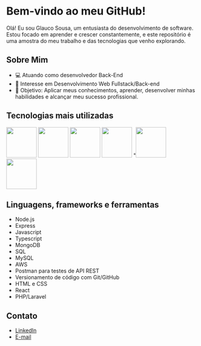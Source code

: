 # Bem-vindo ao meu GitHub!

Olá! Eu sou Glauco Sousa, um entusiasta do desenvolvimento de software. Estou focado em aprender e crescer constantemente, e este repositório é uma amostra do meu trabalho e das tecnologias que venho explorando.

## Sobre Mim

- 💻 Atuando como desenvolvedor Back-End
- 🌱 Interesse em Desenvolvimento Web Fullstack/Back-end
- 🚀 Objetivo: Aplicar meus conhecimentos, aprender, desenvolver minhas habilidades e alcançar meu sucesso profissional.

## Tecnologias mais utilizadas
<img src="https://github.com/gsousaaa/gsousaaa/assets/129014954/92b965b6-9c77-4e8c-9c75-9dc7d6532214" width="80" /> <img src="https://github.com/gsousaaa/gsousaaa/assets/129014954/63712df6-c111-44ab-a2a5-0665ebc7282e" width="80" /> <img src="https://github.com/gsousaaa/gsousaaa/assets/129014954/991c5715-1bbd-4bae-93d3-785262b87f26" width="80">  <img src="https://github.com/gsousaaa/gsousaaa/assets/129014954/63ddf836-d1d6-404e-8875-d588b8deff7d" width="80"/>
"<img src="https://github.com/gsousaaa/gsousaaa/assets/129014954/f9ccf89c-0879-4a1d-84b2-ddecf8e22349" width="80"/>
<img  src="https://github.com/gsousaaa/gsousaaa/assets/129014954/fa2dcb8c-71fb-4589-9ac1-977459a13672" width="80"/>

## Linguagens, frameworks e ferramentas
- Node.js
- Express
- Javascript
- Typescript
- MongoDB
- SQL
- MySQL
- AWS
- Postman para testes de API REST
- Versionamento de código com Git/GitHub
- HTML e CSS
- React
- PHP/Laravel

## Contato
- [LinkedIn](https://www.linkedin.com/in/glauco-sousa-131126269/)
- [E-mail](glaucoezequiel94@gmail.com)

